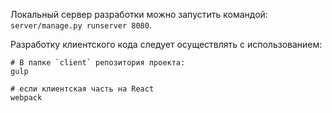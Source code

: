 Локальный сервер разработки можно запустить командой:
`server/manage.py runserver 8080`.

Разработку клиентского кода следует осуществлять с использованием:

```shell
# В папке `client` репозитория проекта:
gulp

# если клиентская часть на React
webpack
```
